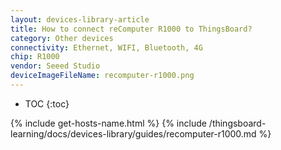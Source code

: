 ```yaml
---
layout: devices-library-article
title: How to connect reComputer R1000 to ThingsBoard?
category: Other devices
connectivity: Ethernet, WIFI, Bluetooth, 4G
chip: R1000
vendor: Seeed Studio
deviceImageFileName: recomputer-r1000.png
---
```



* TOC
{:toc}

{% include get-hosts-name.html %}
{% include /thingsboard-learning/docs/devices-library/guides/recomputer-r1000.md %}
